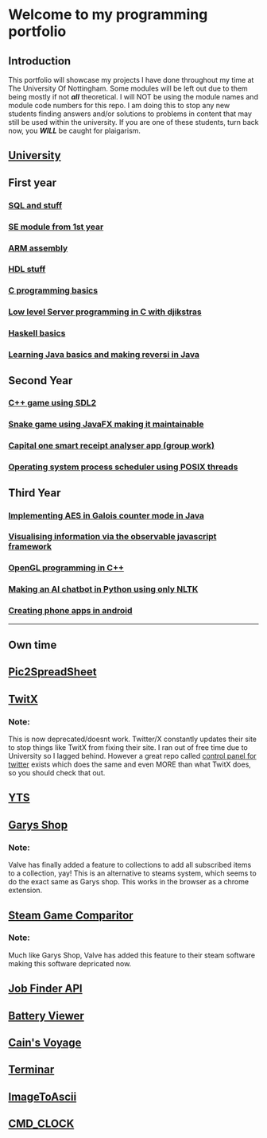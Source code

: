 # Welcome to my programming portfolio

## Introduction

This portfolio will showcase my projects I have done throughout my time at The University Of Nottingham. Some modules will be left out due to them being mostly if not ***all*** theoretical. I will NOT be using the module names and module code numbers for this repo. I am doing this to stop any new students finding answers and/or solutions to problems in content that may still be used within the university. If you are one of these students, turn back now, you ***WILL*** be caught for plaigarism. 

## [University](https://www.nottingham.ac.uk/)

## First year

### [SQL and stuff](https://en.wikipedia.org/wiki/HTTP_404)

### [SE module from 1st year](https://en.wikipedia.org/wiki/HTTP_404)

### [ARM assembly](https://en.wikipedia.org/wiki/HTTP_404)

### [HDL stuff](https://en.wikipedia.org/wiki/HTTP_404)

### [C programming basics](https://en.wikipedia.org/wiki/HTTP_404)

### [Low level Server programming in C with djikstras](https://en.wikipedia.org/wiki/HTTP_404)

### [Haskell basics](https://en.wikipedia.org/wiki/HTTP_404)

### [Learning Java basics and making reversi in Java](https://en.wikipedia.org/wiki/HTTP_404)


## Second Year

### [C++ game using SDL2](https://en.wikipedia.org/wiki/HTTP_404)


### [Snake game using JavaFX making it maintainable](https://en.wikipedia.org/wiki/HTTP_404)


### [Capital one smart receipt analyser app (group work)](https://en.wikipedia.org/wiki/HTTP_404)

### [Operating system process scheduler using POSIX threads](https://en.wikipedia.org/wiki/HTTP_404)


## Third Year

### [Implementing AES in Galois counter mode in Java](https://en.wikipedia.org/wiki/HTTP_404)

### [Visualising information via the observable javascript framework](https://en.wikipedia.org/wiki/HTTP_404)


### [OpenGL programming in C++](https://en.wikipedia.org/wiki/HTTP_404)

### [Making an AI chatbot in Python using only NLTK](https://en.wikipedia.org/wiki/HTTP_404)

### [Creating phone apps in android](https://en.wikipedia.org/wiki/HTTP_404)




---


## Own time

## [Pic2SpreadSheet](https://github.com/Barnold8/Pic2SpreadSheet)


## [TwitX](https://github.com/Barnold8/TwitX)


### Note:
This is now deprecated/doesnt work. Twitter/X constantly updates their site to stop things like TwitX from fixing their site. I ran out of free time due to University so I lagged behind. However a great repo called [control panel for twitter](https://github.com/insin/control-panel-for-twitter/) exists which does the same and even MORE than what TwitX does, so you should check that out. 

## [YTS](https://github.com/Barnold8/YTS)


## [Garys Shop](https://github.com/Barnold8/Garys-Shop)


### Note:
Valve has finally added a feature to collections to add all subscribed items to a collection, yay! This is an alternative to steams system, which seems to do the exact same as Garys shop. This works in the browser as a chrome extension. 

## [Steam Game Comparitor](https://github.com/Barnold8/SteamGameComparitor)


### Note:
Much like Garys Shop, Valve has added this feature to their steam software making this software depricated now.  


## [Job Finder API](https://github.com/Barnold8/JobFinderAPI)


## [Battery Viewer](https://github.com/Barnold8/BatteryViewer)

## [Cain's Voyage](https://github.com/Barnold8/Cains-voyage)

## [Terminar](https://github.com/Barnold8/Terminar)

## [ImageToAscii](https://github.com/Barnold8/ImageToAscii)

## [CMD_CLOCK](https://github.com/Barnold8/CMD_CLOCK)
